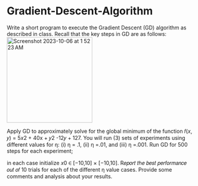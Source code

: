 # Gradient-Descent-Algorithm
Write a short program to execute the Gradient Descent (GD) algorithm as described in class. Recall that
the key steps in GD are as follows:
<img width="229" alt="Screenshot 2023-10-06 at 1 52 23 AM" src="https://github.com/arpanraj/Gradient-Descent-Algorithm/assets/38219415/cce589e7-c9cf-4f75-b981-33fdeeae0cfb">

Apply GD to approximately solve for the global minimum of the function 𝑓(𝑥, 𝑦) = 5𝑥2 + 40x + 𝑦2 -12𝑦 + 127.
You will run (3) sets of experiments using different values for η: (i) η = .1, (ii) η =.01, and (iii) η =.001. Run
GD for 500 steps for each experiment;

in each case initialize 𝑥0 ∈ [−10,10] × [−10,10].
R𝑒𝑝𝑜𝑟𝑡 𝑡ℎ𝑒 𝑏𝑒𝑠𝑡 𝑝𝑒𝑟𝑓𝑜𝑟𝑚𝑎𝑛𝑐𝑒 𝑜𝑢𝑡 𝑜𝑓 10 trials for each of the different η value cases. Provide some
comments and analysis about your results.

